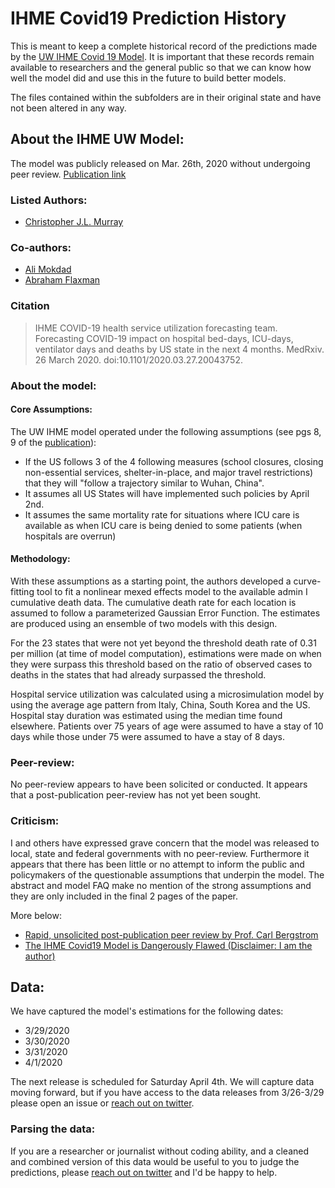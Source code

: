 # IHME Covid19 Prediction History

This is meant to keep a complete historical record of the predictions made by the [UW IHME Covid 19 Model](http://www.healthdata.org/covid). It is important that these records remain available to researchers and the general public so that we can know how well the model did and use this in the future to build better models.

The files contained within the subfolders are in their original state and have not been altered in any way.

## About the IHME UW Model:

The model was publicly released on Mar. 26th, 2020 without undergoing peer review. [Publication link](https://www.medrxiv.org/content/10.1101/2020.03.27.20043752v1.full.pdf)

### Listed Authors: 
  - [Christopher J.L. Murray](http://www.healthdata.org/about/christopher-jl-murray)

### Co-authors:
  - [Ali Mokdad](http://www.healthdata.org/about/ali-mokdad)
  - [Abraham Flaxman](http://www.healthdata.org/about/abraham-flaxman)

### Citation
>IHME COVID-19 health service utilization forecasting team. Forecasting COVID-19 impact on hospital bed-days, ICU-days, ventilator days and deaths by US state in the next 4 months. MedRxiv. 26 March 2020. doi:10.1101/2020.03.27.20043752.

### About the model:

#### Core Assumptions: 

The UW IHME model operated under the following assumptions (see pgs 8, 9 of the [publication](https://www.medrxiv.org/content/10.1101/2020.03.27.20043752v1.full.pdf)): 

- If the US follows 3 of the 4 following measures (school closures, closing non-essential services, shelter-in-place, and major travel restrictions) that they will "follow a trajectory similar to Wuhan, China". 
- It assumes all US States will have implemented such policies by April 2nd. 
- It assumes the same mortality rate for situations where ICU care is available as when ICU care is being denied to some patients (when hospitals are overrun)  

#### Methodology:

With these assumptions as a starting point, the authors developed a curve-fitting tool to fit a nonlinear mexed effects model to the available admin I cumulative death data. The cumulative death rate for each location is assumed to follow a parameterized Gaussian Error Function. The estimates are produced using an ensemble of two models with this design. 

For the 23 states that were not yet beyond the threshold death rate of 0.31 per million (at time of model computation), estimations were made on when they were surpass this threshold based on the ratio of observed cases to deaths in the states that had already surpassed the threshold. 

Hospital service utilization was calculated using a microsimulation model by using the average age pattern from Italy, China, South Korea and the US. Hospital stay duration was estimated using the median time found elsewhere. Patients over 75 years of age were assumed to have a stay of 10 days while those under 75 were assumed to have a stay of 8 days. 

### Peer-review:

No peer-review appears to have been solicited or conducted. It appears that a post-publication peer-review has not yet been sought. 

### Criticism:

I and others have expressed grave concern that the model was released to local, state and federal governments with no peer-review. Furthermore it appears that there has been little or no attempt to inform the public and policymakers of the questionable assumptions that underpin the model. The abstract and model FAQ make no mention of the strong assumptions and they are only included in the final 2 pages of the paper.

More below:

- [Rapid, unsolicited post-publication peer review by Prof. Carl Bergstrom](https://twitter.com/CT_Bergstrom/status/1244815009303023616)  
- [The IHME Covid19 Model is Dangerously Flawed (Disclaimer: I am the author)](https://medium.com/@robertbracco1/the-ihme-covid19-model-is-dangerously-flawed-c19928464db1)


## Data:

We have captured the model's estimations for the following dates:

- 3/29/2020  
- 3/30/2020  
- 3/31/2020  
- 4/1/2020   

The next release is scheduled for Saturday April 4th. We will capture data moving forward, but if you have access to the data releases from 3/26-3/29 please open an issue or [reach out on twitter](https://twitter.com/MadeUpMasters). 

### Parsing the data: 

If you are a researcher or journalist without coding ability, and a cleaned and combined version of this data would be useful to you to judge the predictions, please [reach out on twitter](https://twitter.com/MadeUpMasters) and I'd be happy to help.

